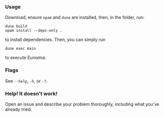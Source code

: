 ### Usage
Download, ensure `opam` and `dune` are installed, then, in the folder, run:
```
dune build
opam install --deps-only .
```
to install dependencies. Then, you can simply run
```
dune exec main
```
to execute Eunomia.

### Flags
See `--help`, `-h`, or `-?`.

### Help! It doesn't work!
Open an issue and describe your problem thoroughly, including what you've already tried.

